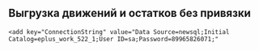 ﻿##  Выгрузка движений и остатков без привязки  ##

    <add key="ConnectionString" value="Data Source=newsql;Initial Catalog=eplus_work_522_1;User ID=sa;Password=89965826071;" 
